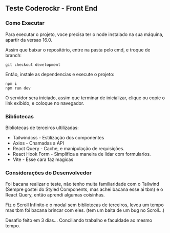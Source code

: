 ## Teste Coderockr - Front End

### Como Executar

Para executar o projeto, voce precisa ter o node instalado na sua máquina, apartir da versao 16.0.

Assim que baixar o repositório, entre na pasta pelo cmd, e troque de branch:

```
git checkout development
```

Então, instale as dependencias e execute o projeto:

```
npm i
npm run dev
```

O servidor sera iniciado, assim que terminar de inicializar, clique ou copie o link exibido, e coloque no navegador.

### Bibliotecas

Bibliotecas de terceiros ultilizadas:

- Tailwindcss - Estilização dos componentes
- Axios - Chamadas a API
- React Query - Cache, e manipulação de requisições.
- React Hook Form - Simplifica a maneira de lidar com formularios.
- Vite - Esse cara faz magicas

### Considerações do Desenvolvedor

Foi bacana realizar o teste, não tenho muita familiaridade com o Tailwind (Sempre gostei do Styled Components, mas achei bacana esse ai tbm) e o React Query, então aprendi algumas coisinhas.

Fiz o Scroll Infinito e o modal sem bibliotecas de terceiros, levou um tempo mas tbm foi bacana brincar com eles. (tem um baita de um bug no Scroll...)

Desafio feito em 3 dias... Conciliando trabalho e faculdade ao mesmo tempo.
